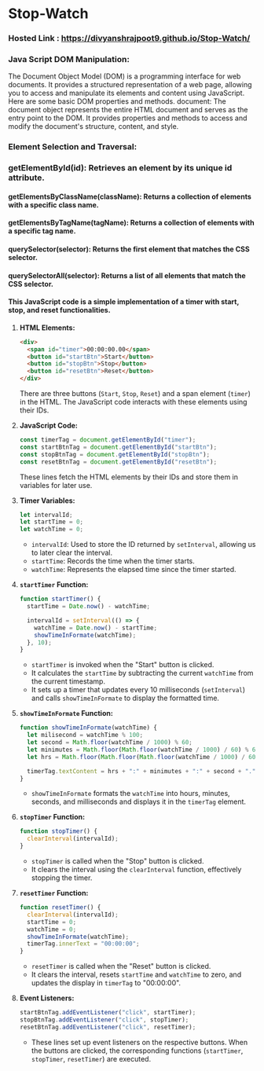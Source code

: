 # Stop-Watch
### Hosted Link : https://divyanshrajpoot9.github.io/Stop-Watch/
### Java Script DOM Manipulation:
The Document Object Model (DOM) is a programming interface for web documents. It provides a structured representation of a web page, allowing you to access and manipulate its elements and content using JavaScript. Here are some basic DOM properties and methods.
document: The document object represents the entire HTML document and serves as the entry point to the DOM. It provides properties and methods to access and modify the document's structure, content, and style.

### Element Selection and Traversal:

  ### getElementById(id): Retrieves an element by its unique id attribute.
  #### getElementsByClassName(className): Returns a collection of elements with a specific class name.
  ####  getElementsByTagName(tagName): Returns a collection of elements with a specific tag name.
  ####  querySelector(selector): Returns the first element that matches the CSS selector.
  ####  querySelectorAll(selector): Returns a list of all elements that match the CSS selector.
  
  #### This JavaScript code is a simple implementation of a timer with start, stop, and reset functionalities. 

1. **HTML Elements:**
   ```html
   <div>
     <span id="timer">00:00:00.00</span>
     <button id="startBtn">Start</button>
     <button id="stopBtn">Stop</button>
     <button id="resetBtn">Reset</button>
   </div>
   ```
   There are three buttons (`Start`, `Stop`, `Reset`) and a span element (`timer`) in the HTML. The JavaScript code interacts with these elements using their IDs.

2. **JavaScript Code:**
   ```javascript
   const timerTag = document.getElementById("timer");
   const startBtnTag = document.getElementById("startBtn");
   const stopBtnTag = document.getElementById("stopBtn");
   const resetBtnTag = document.getElementById("resetBtn");
   ```

   These lines fetch the HTML elements by their IDs and store them in variables for later use.

3. **Timer Variables:**
   ```javascript
   let intervalId;
   let startTime = 0;
   let watchTime = 0;
   ```
   - `intervalId`: Used to store the ID returned by `setInterval`, allowing us to later clear the interval.
   - `startTime`: Records the time when the timer starts.
   - `watchTime`: Represents the elapsed time since the timer started.

4. **`startTimer` Function:**
   ```javascript
   function startTimer() {
     startTime = Date.now() - watchTime;

     intervalId = setInterval(() => {
       watchTime = Date.now() - startTime;
       showTimeInFormate(watchTime);
     }, 10);
   }
   ```
   - `startTimer` is invoked when the "Start" button is clicked.
   - It calculates the `startTime` by subtracting the current `watchTime` from the current timestamp.
   - It sets up a timer that updates every 10 milliseconds (`setInterval`) and calls `showTimeInFormate` to display the formatted time.

5. **`showTimeInFormate` Function:**
   ```javascript
   function showTimeInFormate(watchTime) {
     let milisecond = watchTime % 100;
     let second = Math.floor(watchTime / 1000) % 60;
     let minimutes = Math.floor(Math.floor(watchTime / 1000) / 60) % 60;
     let hrs = Math.floor(Math.floor(Math.floor(watchTime / 1000) / 60) / 60);

     timerTag.textContent = hrs + ":" + minimutes + ":" + second + "." + milisecond;
   }
   ```
   - `showTimeInFormate` formats the `watchTime` into hours, minutes, seconds, and milliseconds and displays it in the `timerTag` element.

6. **`stopTimer` Function:**
   ```javascript
   function stopTimer() {
     clearInterval(intervalId);
   }
   ```
   - `stopTimer` is called when the "Stop" button is clicked.
   - It clears the interval using the `clearInterval` function, effectively stopping the timer.

7. **`resetTimer` Function:**
   ```javascript
   function resetTimer() {
     clearInterval(intervalId);
     startTime = 0;
     watchTime = 0;
     showTimeInFormate(watchTime);
     timerTag.innerText = "00:00:00";
   }
   ```
   - `resetTimer` is called when the "Reset" button is clicked.
   - It clears the interval, resets `startTime` and `watchTime` to zero, and updates the display in `timerTag` to "00:00:00".

8. **Event Listeners:**
   ```javascript
   startBtnTag.addEventListener("click", startTimer);
   stopBtnTag.addEventListener("click", stopTimer);
   resetBtnTag.addEventListener("click", resetTimer);
   ```
   - These lines set up event listeners on the respective buttons. When the buttons are clicked, the corresponding functions (`startTimer`, `stopTimer`, `resetTimer`) are executed.
